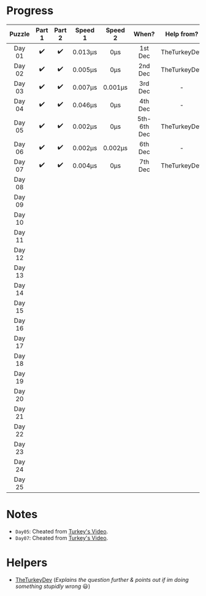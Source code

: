 # __Progress__

| Puzzle | Part 1 | Part 2 | Speed 1 | Speed 2 |    When?    |  Help from?  | Cheated? |
|:------:|:------:|:------:|:-------:|:-------:|:-----------:|:------------:|:--------:|
| Day 01 |   ✔️   |   ✔️   | 0.013µs |   0µs   |   1st Dec   | TheTurkeyDev |     -    |
| Day 02 |   ✔️   |   ✔️   | 0.005µs |   0µs   |   2nd Dec   | TheTurkeyDev |     -    |
| Day 03 |   ✔️   |   ✔️   | 0.007µs | 0.001µs |   3rd Dec   |       -      |     -    |
| Day 04 |   ✔️   |   ✔️   | 0.046µs |   0µs   |   4th Dec   |       -      |     -    |
| Day 05 |   ✔️   |   ✔️   | 0.002µs |   0µs   | 5th-6th Dec | TheTurkeyDev |    ✔️    |
| Day 06 |   ✔️   |   ✔️   | 0.002µs | 0.002µs |   6th Dec   |       -      |     -    |
| Day 07 |   ✔️   |   ✔️   | 0.004µs |   0µs   |   7th Dec   | TheTurkeyDev |    ✔️    |
| Day 08 |        |        |         |         |             |              |          |
| Day 09 |        |        |         |         |             |              |          |
| Day 10 |        |        |         |         |             |              |          |
| Day 11 |        |        |         |         |             |              |          |
| Day 12 |        |        |         |         |             |              |          |
| Day 13 |        |        |         |         |             |              |          |
| Day 14 |        |        |         |         |             |              |          |
| Day 15 |        |        |         |         |             |              |          |
| Day 16 |        |        |         |         |             |              |          |
| Day 17 |        |        |         |         |             |              |          |
| Day 18 |        |        |         |         |             |              |          |
| Day 19 |        |        |         |         |             |              |          |
| Day 20 |        |        |         |         |             |              |          |
| Day 21 |        |        |         |         |             |              |          |
| Day 22 |        |        |         |         |             |              |          |
| Day 23 |        |        |         |         |             |              |          |
| Day 24 |        |        |         |         |             |              |          |
| Day 25 |        |        |         |         |             |              |          |

# Notes
- `Day05`: Cheated from [Turkey's Video](https://www.youtube.com/watch?v=dOct6kpc2n0).
- `Day07`: Cheated from [Turkey's Video](https://www.youtube.com/watch?v=rYaGods3JKU).

# Helpers

- [TheTurkeyDev](https://github.com/TheTurkeyDev) (*Explains the question further & points out if im doing something stupidly wrong* :smiley:)
